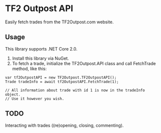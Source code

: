 # TF2 Outpost API
Easily fetch trades from the TF2Outpost.com website.

## Usage
This library supports .NET Core 2.0.

1. Install this library via NuGet.
2. To fetch a trade, initialize the TF2Outpost.API class and call FetchTrade method, like this:
```
var tf2OutpostAPI = new TF2Outpost.TF2OutpostAPI();
Trade tradeInfo = await tf2OutpostAPI.FetchTrade(1);

// All information about trade with id 1 is now in the tradeInfo object.
// Use it however you wish.
```

## TODO
Interacting with trades ((re)opening, closing, commenting).
